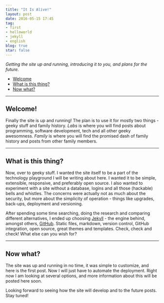 ```yaml
---
title: "It Is Alive!"
layout: post
date: 2016-05-15 17:45
tag:
- first
- helloworld
- jekyll
- english
blog: true
star: false
---
```


_Getting the site up and running, introducing it to you, and plans for the future._

- [Welcome](#welcome)
- [What is this thing?](#what-is-this-thing)
- [Now what?](#now-what)

---

## Welcome!

Finally the site is up and running! The plan is to use it for mostly two things - geeky stuff and family history. _Labs_ is where you will find posts about programming, software development, tech and all other geeky awesomness. _Family_ is where you will find the promised dash of family history and posts from other family members.

---

## What is this thing?

Now, over to geeky stuff. I wanted the site itself to be a part of the technology playground I will be writing about here. I wanted it to be simple, extensible, responsive, and preferably open source. I also wanted to experiment with a site without a database, logins and all those (hackable) bells and whistles. The concerns were actually not as much about the security, but more about the simplicity of operation - things like upgrades, back-ups, deployment and versioning.

After spending some time searching, doing the research and comparing different alternatives, I ended up choosing [Jekyll](https://jekyllrb.com/) - the engine behind, amongst others, [GitHub](https://github.com). Static files, markdown, version control, GitHub integration, open source, great themes and templates. Check, check and check! What else can you wish for?

---

## Now what?

The site was up and running in no time, it was simple to customize, and here is the first post. Now I will just have to automate the deployment. Right now I am looking at several options, and more information about this will be posted here soon.

Looking forward to seeing how the site will develop and to the future posts. Stay tuned!